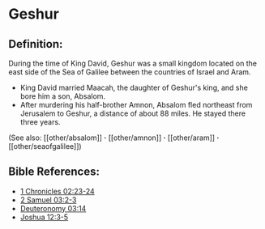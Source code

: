 # Geshur #

## Definition: ##

During the time of King David, Geshur was a small kingdom located on the east side of the Sea of Galilee between the countries of Israel and Aram.

* King David married Maacah, the daughter of Geshur's king, and she bore him a son, Absalom.
* After murdering his half-brother Amnon, Absalom fled northeast from Jerusalem to Geshur, a distance of about 88 miles. He stayed there three years.

(See also: [[other/absalom]] **·** [[other/amnon]] **·** [[other/aram]] **·** [[other/seaofgalilee]])

## Bible References: ##

* [1 Chronicles 02:23-24](en/tn/1ch/help/02/23)
* [2 Samuel 03:2-3](en/tn/2sa/help/03/02)
* [Deuteronomy 03:14](en/tn/deu/help/03/14)
* [Joshua 12:3-5](en/tn/jos/help/12/03)